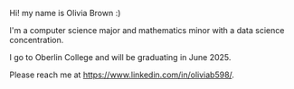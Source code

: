 Hi! my name is Olivia Brown :) 

I'm a computer science major and mathematics minor with a data science concentration.

I go to Oberlin College and will be graduating in June 2025.

Please reach me at https://www.linkedin.com/in/oliviab598/. 
